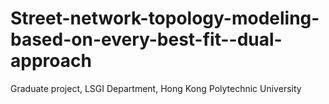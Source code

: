# Street-network-topology-modeling-based-on-every-best-fit--dual-approach
Graduate project, LSGI Department, Hong Kong Polytechnic University
